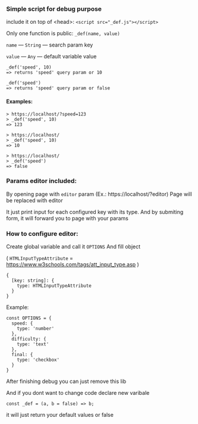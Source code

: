 ### Simple script for debug purpose

include it on top of \<head\>:
`<script src="_def.js"></script>`

Only one function is public:
`_def(name, value)`

`name` — `String` — search param key

`value` — `Any` — default variable value

```
_def('speed', 10)
=> returns 'speed' query param or 10
```

```
_def('speed')
=> returns 'speed' query param or false
```

#### Examples:
```
> https://localhost/?speed=123
> _def('speed', 10)
=> 123
```

```
> https://localhost/
> _def('speed', 10)
=> 10
```

```
> https://localhost/
> _def('speed')
=> false
```

### Params editor included:
By opening page with `editor` param (Ex.: https://localhost/?editor)
Page will be replaced with editor

It just print input for each configured key with its type.
And by submiting form, it will forward you to page with your params

### How to configure editor:

Create global variable and call it `OPTIONS`
And fill object

( `HTMLInputTypeAttribute` = https://www.w3schools.com/tags/att_input_type.asp )
```
{
  [key: string]: {
    type: HTMLInputTypeAttribute
  }
}
```

Example:
```
const OPTIONS = {
  speed: {
    type: 'number'
  },
  difficulty: {
    type: 'text'
  },
  final: {
    type: 'checkbox'
  }
}
```

After finishing debug you can just remove this lib

And if you dont want to change code declare new varibale

`const _def = (a, b = false) => b;`

it will just return your default values or false

